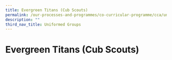 ```yaml
---
title: Evergreen Titans (Cub Scouts)
permalink: /our-processes-and-programmes/co-curricular-programme/cca/uniform-groups/evergreen-titans-cub-scouts
description: ""
third_nav_title: Uniformed Groups
---
```

# **Evergreen Titans (Cub Scouts)**